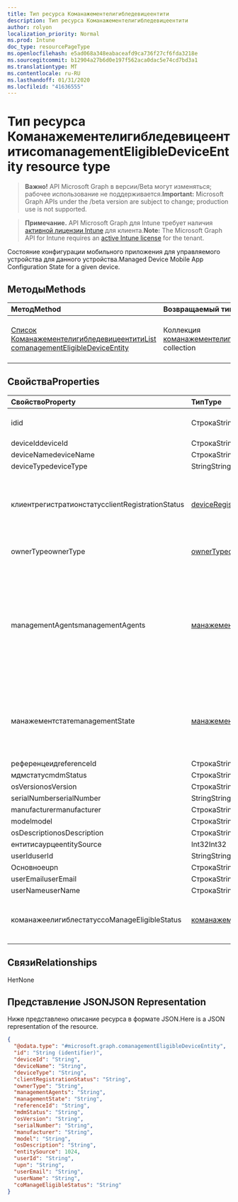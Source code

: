 ```yaml
---
title: Тип ресурса Команажементелигибледевицеентити
description: Тип ресурса Команажементелигибледевицеентити
author: rolyon
localization_priority: Normal
ms.prod: Intune
doc_type: resourcePageType
ms.openlocfilehash: e5ad068a348eabaceafd9ca736f27cf6fda3218e
ms.sourcegitcommit: b12904a27b6d0e197f562aca0dac5e74cd7bd3a1
ms.translationtype: MT
ms.contentlocale: ru-RU
ms.lasthandoff: 01/31/2020
ms.locfileid: "41636555"
---
```

# <a name="comanagementeligibledeviceentity-resource-type"></a><span data-ttu-id="9cc52-103">Тип ресурса Команажементелигибледевицеентити</span><span class="sxs-lookup"><span data-stu-id="9cc52-103">comanagementEligibleDeviceEntity resource type</span></span>

> <span data-ttu-id="9cc52-104">**Важно!** API Microsoft Graph в версии/Beta могут изменяться; рабочее использование не поддерживается.</span><span class="sxs-lookup"><span data-stu-id="9cc52-104">**Important:** Microsoft Graph APIs under the /beta version are subject to change; production use is not supported.</span></span>

> <span data-ttu-id="9cc52-105">**Примечание.** API Microsoft Graph для Intune требует наличия [активной лицензии Intune](https://go.microsoft.com/fwlink/?linkid=839381) для клиента.</span><span class="sxs-lookup"><span data-stu-id="9cc52-105">**Note:** The Microsoft Graph API for Intune requires an [active Intune license](https://go.microsoft.com/fwlink/?linkid=839381) for the tenant.</span></span>

<span data-ttu-id="9cc52-106">Состояние конфигурации мобильного приложения для управляемого устройства для данного устройства.</span><span class="sxs-lookup"><span data-stu-id="9cc52-106">Managed Device Mobile App Configuration State for a given device.</span></span>

## <a name="methods"></a><span data-ttu-id="9cc52-107">Методы</span><span class="sxs-lookup"><span data-stu-id="9cc52-107">Methods</span></span>
|<span data-ttu-id="9cc52-108">Метод</span><span class="sxs-lookup"><span data-stu-id="9cc52-108">Method</span></span>|<span data-ttu-id="9cc52-109">Возвращаемый тип</span><span class="sxs-lookup"><span data-stu-id="9cc52-109">Return Type</span></span>|<span data-ttu-id="9cc52-110">Описание</span><span class="sxs-lookup"><span data-stu-id="9cc52-110">Description</span></span>|
|:---|:---|:---|
|[<span data-ttu-id="9cc52-111">Список Команажементелигибледевицеентити</span><span class="sxs-lookup"><span data-stu-id="9cc52-111">List comanagementEligibleDeviceEntity</span></span>](../api/intune-device-comanagementEligibleDeviceEntity-list.md)|<span data-ttu-id="9cc52-112">Коллекция [команажементелигибледевицеентити](../resources/intune-device-comanagementEligibleDeviceEntity.md)</span><span class="sxs-lookup"><span data-stu-id="9cc52-112">[comanagementEligibleDeviceEntity](../resources/intune-device-comanagementEligibleDeviceEntity.md) collection</span></span>|<span data-ttu-id="9cc52-113">Список свойств и связей объектов [команажементелигибледевицеентити](../resources/intune-device-comanagementEligibleDeviceEntity.md) .</span><span class="sxs-lookup"><span data-stu-id="9cc52-113">List properties and relationships of the [comanagementEligibleDeviceEntity](../resources/intune-device-comanagementEligibleDeviceEntity.md) objects.</span></span>|

## <a name="properties"></a><span data-ttu-id="9cc52-114">Свойства</span><span class="sxs-lookup"><span data-stu-id="9cc52-114">Properties</span></span>
|<span data-ttu-id="9cc52-115">Свойство</span><span class="sxs-lookup"><span data-stu-id="9cc52-115">Property</span></span>|<span data-ttu-id="9cc52-116">Тип</span><span class="sxs-lookup"><span data-stu-id="9cc52-116">Type</span></span>|<span data-ttu-id="9cc52-117">Описание</span><span class="sxs-lookup"><span data-stu-id="9cc52-117">Description</span></span>|
|:---|:---|:---|
|<span data-ttu-id="9cc52-118">id</span><span class="sxs-lookup"><span data-stu-id="9cc52-118">id</span></span>|<span data-ttu-id="9cc52-119">Строка</span><span class="sxs-lookup"><span data-stu-id="9cc52-119">String</span></span>|<span data-ttu-id="9cc52-120">Уникальный идентификатор Елигибледевицеентити</span><span class="sxs-lookup"><span data-stu-id="9cc52-120">Unique Id of the EligibleDeviceEntity</span></span>|
|<span data-ttu-id="9cc52-121">deviceId</span><span class="sxs-lookup"><span data-stu-id="9cc52-121">deviceId</span></span>|<span data-ttu-id="9cc52-122">Строка</span><span class="sxs-lookup"><span data-stu-id="9cc52-122">String</span></span>|<span data-ttu-id="9cc52-123">Устройства</span><span class="sxs-lookup"><span data-stu-id="9cc52-123">DeviceId</span></span>|
|<span data-ttu-id="9cc52-124">deviceName</span><span class="sxs-lookup"><span data-stu-id="9cc52-124">deviceName</span></span>|<span data-ttu-id="9cc52-125">Строка</span><span class="sxs-lookup"><span data-stu-id="9cc52-125">String</span></span>|<span data-ttu-id="9cc52-126">DeviceName</span><span class="sxs-lookup"><span data-stu-id="9cc52-126">DeviceName</span></span>|
|<span data-ttu-id="9cc52-127">deviceType</span><span class="sxs-lookup"><span data-stu-id="9cc52-127">deviceType</span></span>|<span data-ttu-id="9cc52-128">String</span><span class="sxs-lookup"><span data-stu-id="9cc52-128">String</span></span>|<span data-ttu-id="9cc52-129">DeviceType</span><span class="sxs-lookup"><span data-stu-id="9cc52-129">DeviceType</span></span>|
|<span data-ttu-id="9cc52-130">клиентрегистратионстатус</span><span class="sxs-lookup"><span data-stu-id="9cc52-130">clientRegistrationStatus</span></span>|[<span data-ttu-id="9cc52-131">deviceRegistrationState</span><span class="sxs-lookup"><span data-stu-id="9cc52-131">deviceRegistrationState</span></span>](../resources/intune-devices-deviceregistrationstate.md)|<span data-ttu-id="9cc52-132">Клиентрегистратионстатус.</span><span class="sxs-lookup"><span data-stu-id="9cc52-132">ClientRegistrationStatus.</span></span> <span data-ttu-id="9cc52-133">Возможные значения: `notRegistered`, `registered`, `revoked`, `keyConflict`, `approvalPending`, `certificateReset`, `notRegisteredPendingEnrollment`, `unknown`.</span><span class="sxs-lookup"><span data-stu-id="9cc52-133">Possible values are: `notRegistered`, `registered`, `revoked`, `keyConflict`, `approvalPending`, `certificateReset`, `notRegisteredPendingEnrollment`, `unknown`.</span></span>|
|<span data-ttu-id="9cc52-134">ownerType</span><span class="sxs-lookup"><span data-stu-id="9cc52-134">ownerType</span></span>|[<span data-ttu-id="9cc52-135">ownerType</span><span class="sxs-lookup"><span data-stu-id="9cc52-135">ownerType</span></span>](../resources/intune-shared-ownertype.md)|<span data-ttu-id="9cc52-136">OwnerType.</span><span class="sxs-lookup"><span data-stu-id="9cc52-136">OwnerType.</span></span> <span data-ttu-id="9cc52-137">Возможные значения: `unknown`, `company`, `personal`.</span><span class="sxs-lookup"><span data-stu-id="9cc52-137">Possible values are: `unknown`, `company`, `personal`.</span></span>|
|<span data-ttu-id="9cc52-138">managementAgents</span><span class="sxs-lookup"><span data-stu-id="9cc52-138">managementAgents</span></span>|[<span data-ttu-id="9cc52-139">манажементаженттипе</span><span class="sxs-lookup"><span data-stu-id="9cc52-139">managementAgentType</span></span>](../resources/intune-shared-managementagenttype.md)|<span data-ttu-id="9cc52-140">Манажементаженттипе.</span><span class="sxs-lookup"><span data-stu-id="9cc52-140">ManagementAgentType.</span></span> <span data-ttu-id="9cc52-141">Возможные значения: `eas`, `mdm`, `easMdm`, `intuneClient`, `easIntuneClient`, `configurationManagerClient`, `configurationManagerClientMdm`, `configurationManagerClientMdmEas`, `unknown`, `jamf`, `googleCloudDevicePolicyController`, `microsoft365ManagedMdm`.</span><span class="sxs-lookup"><span data-stu-id="9cc52-141">Possible values are: `eas`, `mdm`, `easMdm`, `intuneClient`, `easIntuneClient`, `configurationManagerClient`, `configurationManagerClientMdm`, `configurationManagerClientMdmEas`, `unknown`, `jamf`, `googleCloudDevicePolicyController`, `microsoft365ManagedMdm`.</span></span>|
|<span data-ttu-id="9cc52-142">манажементстате</span><span class="sxs-lookup"><span data-stu-id="9cc52-142">managementState</span></span>|[<span data-ttu-id="9cc52-143">манажементстате</span><span class="sxs-lookup"><span data-stu-id="9cc52-143">managementState</span></span>](../resources/intune-devices-managementstate.md)|<span data-ttu-id="9cc52-144">Манажементстате.</span><span class="sxs-lookup"><span data-stu-id="9cc52-144">ManagementState.</span></span> <span data-ttu-id="9cc52-145">Возможные значения: `managed`, `retirePending`, `retireFailed`, `wipePending`, `wipeFailed`, `unhealthy`, `deletePending`, `retireIssued`, `wipeIssued`, `wipeCanceled`, `retireCanceled`, `discovered`.</span><span class="sxs-lookup"><span data-stu-id="9cc52-145">Possible values are: `managed`, `retirePending`, `retireFailed`, `wipePending`, `wipeFailed`, `unhealthy`, `deletePending`, `retireIssued`, `wipeIssued`, `wipeCanceled`, `retireCanceled`, `discovered`.</span></span>|
|<span data-ttu-id="9cc52-146">референцеид</span><span class="sxs-lookup"><span data-stu-id="9cc52-146">referenceId</span></span>|<span data-ttu-id="9cc52-147">Строка</span><span class="sxs-lookup"><span data-stu-id="9cc52-147">String</span></span>|<span data-ttu-id="9cc52-148">ReferenceId</span><span class="sxs-lookup"><span data-stu-id="9cc52-148">ReferenceId</span></span>|
|<span data-ttu-id="9cc52-149">мдмстатус</span><span class="sxs-lookup"><span data-stu-id="9cc52-149">mdmStatus</span></span>|<span data-ttu-id="9cc52-150">Строка</span><span class="sxs-lookup"><span data-stu-id="9cc52-150">String</span></span>|<span data-ttu-id="9cc52-151">мдмстатус</span><span class="sxs-lookup"><span data-stu-id="9cc52-151">MDMStatus</span></span>|
|<span data-ttu-id="9cc52-152">osVersion</span><span class="sxs-lookup"><span data-stu-id="9cc52-152">osVersion</span></span>|<span data-ttu-id="9cc52-153">Строка</span><span class="sxs-lookup"><span data-stu-id="9cc52-153">String</span></span>|<span data-ttu-id="9cc52-154">OSVersion</span><span class="sxs-lookup"><span data-stu-id="9cc52-154">OSVersion</span></span>|
|<span data-ttu-id="9cc52-155">serialNumber</span><span class="sxs-lookup"><span data-stu-id="9cc52-155">serialNumber</span></span>|<span data-ttu-id="9cc52-156">String</span><span class="sxs-lookup"><span data-stu-id="9cc52-156">String</span></span>|<span data-ttu-id="9cc52-157">SerialNumber</span><span class="sxs-lookup"><span data-stu-id="9cc52-157">SerialNumber</span></span>|
|<span data-ttu-id="9cc52-158">manufacturer</span><span class="sxs-lookup"><span data-stu-id="9cc52-158">manufacturer</span></span>|<span data-ttu-id="9cc52-159">Строка</span><span class="sxs-lookup"><span data-stu-id="9cc52-159">String</span></span>|<span data-ttu-id="9cc52-160">Вычислитель</span><span class="sxs-lookup"><span data-stu-id="9cc52-160">Manufacturer</span></span>|
|<span data-ttu-id="9cc52-161">model</span><span class="sxs-lookup"><span data-stu-id="9cc52-161">model</span></span>|<span data-ttu-id="9cc52-162">Строка</span><span class="sxs-lookup"><span data-stu-id="9cc52-162">String</span></span>|<span data-ttu-id="9cc52-163">Модель</span><span class="sxs-lookup"><span data-stu-id="9cc52-163">Model</span></span>|
|<span data-ttu-id="9cc52-164">osDescription</span><span class="sxs-lookup"><span data-stu-id="9cc52-164">osDescription</span></span>|<span data-ttu-id="9cc52-165">Строка</span><span class="sxs-lookup"><span data-stu-id="9cc52-165">String</span></span>|<span data-ttu-id="9cc52-166">Свойства OSDescription</span><span class="sxs-lookup"><span data-stu-id="9cc52-166">OSDescription</span></span>|
|<span data-ttu-id="9cc52-167">ентитисаурце</span><span class="sxs-lookup"><span data-stu-id="9cc52-167">entitySource</span></span>|<span data-ttu-id="9cc52-168">Int32</span><span class="sxs-lookup"><span data-stu-id="9cc52-168">Int32</span></span>|<span data-ttu-id="9cc52-169">ентитисаурце</span><span class="sxs-lookup"><span data-stu-id="9cc52-169">EntitySource</span></span>|
|<span data-ttu-id="9cc52-170">userId</span><span class="sxs-lookup"><span data-stu-id="9cc52-170">userId</span></span>|<span data-ttu-id="9cc52-171">String</span><span class="sxs-lookup"><span data-stu-id="9cc52-171">String</span></span>|<span data-ttu-id="9cc52-172">ИД пользователя</span><span class="sxs-lookup"><span data-stu-id="9cc52-172">UserId</span></span>|
|<span data-ttu-id="9cc52-173">Основное</span><span class="sxs-lookup"><span data-stu-id="9cc52-173">upn</span></span>|<span data-ttu-id="9cc52-174">Строка</span><span class="sxs-lookup"><span data-stu-id="9cc52-174">String</span></span>|<span data-ttu-id="9cc52-175">UPN</span><span class="sxs-lookup"><span data-stu-id="9cc52-175">UPN</span></span>|
|<span data-ttu-id="9cc52-176">userEmail</span><span class="sxs-lookup"><span data-stu-id="9cc52-176">userEmail</span></span>|<span data-ttu-id="9cc52-177">Строка</span><span class="sxs-lookup"><span data-stu-id="9cc52-177">String</span></span>|<span data-ttu-id="9cc52-178">Электронный адрес пользователя</span><span class="sxs-lookup"><span data-stu-id="9cc52-178">UserEmail</span></span>|
|<span data-ttu-id="9cc52-179">userName</span><span class="sxs-lookup"><span data-stu-id="9cc52-179">userName</span></span>|<span data-ttu-id="9cc52-180">Строка</span><span class="sxs-lookup"><span data-stu-id="9cc52-180">String</span></span>|<span data-ttu-id="9cc52-181">Имя пользователя</span><span class="sxs-lookup"><span data-stu-id="9cc52-181">UserName</span></span>|
|<span data-ttu-id="9cc52-182">команажеелигиблестатус</span><span class="sxs-lookup"><span data-stu-id="9cc52-182">coManageEligibleStatus</span></span>|[<span data-ttu-id="9cc52-183">команажементелигиблетипе</span><span class="sxs-lookup"><span data-stu-id="9cc52-183">coManagementEligibleType</span></span>](../resources/intune-devices-comanagementeligibletype.md)|<span data-ttu-id="9cc52-184">Команажементелигиблетипе.</span><span class="sxs-lookup"><span data-stu-id="9cc52-184">CoManagementEligibleType.</span></span> <span data-ttu-id="9cc52-185">Возможные значения: `coManaged`, `eligible`, `eligibleButNotAadJoined`, `needsOSUpdate`.</span><span class="sxs-lookup"><span data-stu-id="9cc52-185">Possible values are: `coManaged`, `eligible`, `eligibleButNotAadJoined`, `needsOSUpdate`.</span></span>|

## <a name="relationships"></a><span data-ttu-id="9cc52-186">Связи</span><span class="sxs-lookup"><span data-stu-id="9cc52-186">Relationships</span></span>
<span data-ttu-id="9cc52-187">Нет</span><span class="sxs-lookup"><span data-stu-id="9cc52-187">None</span></span>

## <a name="json-representation"></a><span data-ttu-id="9cc52-188">Представление JSON</span><span class="sxs-lookup"><span data-stu-id="9cc52-188">JSON Representation</span></span>
<span data-ttu-id="9cc52-189">Ниже представлено описание ресурса в формате JSON.</span><span class="sxs-lookup"><span data-stu-id="9cc52-189">Here is a JSON representation of the resource.</span></span>
<!-- {
  "blockType": "resource",
  "keyProperty": "id",
  "@odata.type": "microsoft.graph.comanagementEligibleDeviceEntity"
}
-->
``` json
{
  "@odata.type": "#microsoft.graph.comanagementEligibleDeviceEntity",
  "id": "String (identifier)",
  "deviceId": "String",
  "deviceName": "String",
  "deviceType": "String",
  "clientRegistrationStatus": "String",
  "ownerType": "String",
  "managementAgents": "String",
  "managementState": "String",
  "referenceId": "String",
  "mdmStatus": "String",
  "osVersion": "String",
  "serialNumber": "String",
  "manufacturer": "String",
  "model": "String",
  "osDescription": "String",
  "entitySource": 1024,
  "userId": "String",
  "upn": "String",
  "userEmail": "String",
  "userName": "String",
  "coManageEligibleStatus": "String"
}
```

